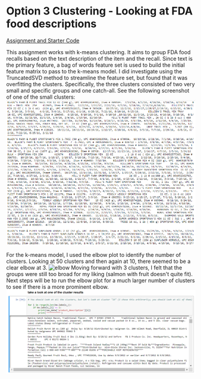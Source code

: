 # Option 3 Clustering - Looking at FDA food descriptions
[Assignment and Starter Code](https://github.com/visualizedata/ml/tree/master/final_assignment_3/option_3)

This assignment works with k-means clustering. It aims to group FDA food recalls based on the text description of the item and the recall. Since text is the primary feature, a bag of words feature
set is used to build the initial feature matrix to pass to the k-means model. I did investigate using the TruncatedSVD method to streamline the feature set, but found that it was overfitting the clusters. Specifically, the three clusters consisted of two very small and specific groups and one
catch-all. See the following screenshot of one of the small clusters:
![small cluster](svd_cluster2.png)

For the k-means model, I used the elbow plot to identify the number of clusters. Looking at 50 clusters and then again at 10, there seemed to be a clear elbow at 3. 
![elbow](clusters50)
Moving forward with 3 clusters, I felt that the groups were still too broad for my liking (salmon with fruit doesn't quite fit). Next steps will be to run the elbow plot for a much larger
number of clusters to see if there is a more prominent elbow.
![3 clusters](3clusters_1.png)

